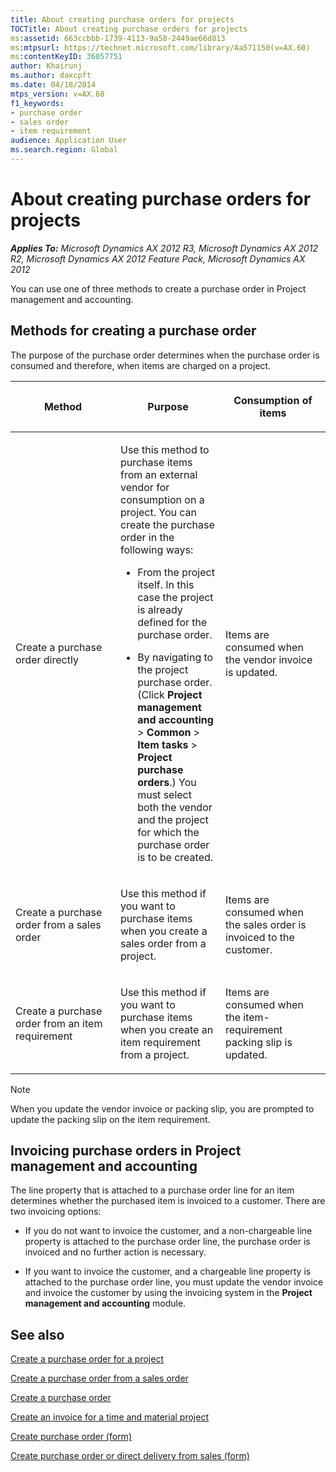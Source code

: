 ```yaml
---
title: About creating purchase orders for projects
TOCTitle: About creating purchase orders for projects
ms:assetid: 663ccbbb-1739-4113-9a58-2449ae66d813
ms:mtpsurl: https://technet.microsoft.com/library/Aa571150(v=AX.60)
ms:contentKeyID: 36057751
author: Khairunj
ms.author: daxcpft
ms.date: 04/18/2014
mtps_version: v=AX.60
f1_keywords:
- purchase order
- sales order
- item requirement
audience: Application User
ms.search.region: Global
---
```


# About creating purchase orders for projects 


_**Applies To:** Microsoft Dynamics AX 2012 R3, Microsoft Dynamics AX 2012 R2, Microsoft Dynamics AX 2012 Feature Pack, Microsoft Dynamics AX 2012_

You can use one of three methods to create a purchase order in Project management and accounting.

## Methods for creating a purchase order

The purpose of the purchase order determines when the purchase order is consumed and therefore, when items are charged on a project.

<table>
<colgroup>
<col style="width: 33%" />
<col style="width: 33%" />
<col style="width: 33%" />
</colgroup>
<thead>
<tr class="header">
<th><p>Method</p></th>
<th><p>Purpose</p></th>
<th><p>Consumption of items</p></th>
</tr>
</thead>
<tbody>
<tr class="odd">
<td><p>Create a purchase order directly</p></td>
<td><p>Use this method to purchase items from an external vendor for consumption on a project. You can create the purchase order in the following ways:</p>
<ul>
<li><p>From the project itself. In this case the project is already defined for the purchase order.</p></li>
<li><p>By navigating to the project purchase order. (Click <strong>Project management and accounting</strong> &gt; <strong>Common</strong> &gt; <strong>Item tasks</strong> &gt; <strong>Project purchase orders</strong>.) You must select both the vendor and the project for which the purchase order is to be created.</p></li>
</ul></td>
<td><p>Items are consumed when the vendor invoice is updated.</p></td>
</tr>
<tr class="even">
<td><p>Create a purchase order from a sales order</p></td>
<td><p>Use this method if you want to purchase items when you create a sales order from a project.</p></td>
<td><p>Items are consumed when the sales order is invoiced to the customer.</p></td>
</tr>
<tr class="odd">
<td><p>Create a purchase order from an item requirement</p></td>
<td><p>Use this method if you want to purchase items when you create an item requirement from a project.</p></td>
<td><p>Items are consumed when the item-requirement packing slip is updated.</p></td>
</tr>
</tbody>
</table>



> [!NOTE]
> <P>When you update the vendor invoice or packing slip, you are prompted to update the packing slip on the item requirement.</P>



## Invoicing purchase orders in Project management and accounting

The line property that is attached to a purchase order line for an item determines whether the purchased item is invoiced to a customer. There are two invoicing options:

  - If you do not want to invoice the customer, and a non-chargeable line property is attached to the purchase order line, the purchase order is invoiced and no further action is necessary.

  - If you want to invoice the customer, and a chargeable line property is attached to the purchase order line, you must update the vendor invoice and invoice the customer by using the invoicing system in the **Project management and accounting** module.

## See also

[Create a purchase order for a project](create-a-purchase-order-for-a-project.md)

[Create a purchase order from a sales order](create-a-purchase-order-from-a-sales-order.md)

[Create a purchase order](create-a-purchase-order.md)

[Create an invoice for a time and material project](create-an-invoice-for-a-time-and-material-project.md)

[Create purchase order (form)](https://technet.microsoft.com/library/aa570189\(v=ax.60\))

[Create purchase order or direct delivery from sales (form)](https://technet.microsoft.com/library/aa557923\(v=ax.60\))

  


